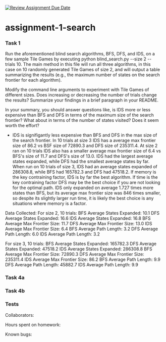 [![Review Assignment Due Date](https://classroom.github.com/assets/deadline-readme-button-22041afd0340ce965d47ae6ef1cefeee28c7c493a6346c4f15d667ab976d596c.svg)](https://classroom.github.com/a/C0_SOK5a)
# assignment-1-search


### Task 1
Run the aforementioned blind search algorithms, BFS, DFS, and IDS, on a few sample Tile Games by executing python blind_search.py --size 2 --trials 10. The main method in this file will run all three algorithms, in this case on 10 randomly generated Tile Games of size 2, and will output a table summarizing the results (e.g., the maximum number of states on the search frontier for each algorithm).

Modify the command line arguments to experiment with Tile Games of different sizes. Does increasing or decreasing the number of trials change the results? Summarize your findings in a brief paragraph in your README.

In your summary, you should answer questions like, is IDS more or less expensive than BFS and DFS in terms of the maximum size of the search frontier? What about in terms of the number of states visited? Does it seem worth the effort?

- IDS is signifigantly less expensive than BFS and DFS in the max size of the search frontier. In 10 trials at size 3 IDS has a average max frontier size of 86.2 vs BSF size of 72890.3 and DFS size of 235311.4. At size 2 ran on 10 trials IDS also has a smaller average max frontier size of 6.4 vs BFS's size of 11.7 and DFS's size of 13.0. IDS had the largest average states expanded, while DFS had the smallest average states by far. When run on 10 trials of size 3, IDS had an average states expanded of 286308.8, while BFS had 165782.3 and DFS had 47518.2. If memory is the key contraining factor, IDS is by far the best algorithm. If time is the key contraining factor DFS may be the best choice if you are not looking for the optimal path. IDS only expanded on average 1.727 times more states than BFS, but its average max frontier size was 846 times smaller, so despite its slightly larger run time, it is likely the best choice is any situations where memory is a factor. 

Data Collected:
For size 2, 10 trials: 
BFS Average States Expanded:  10.1
DFS Average States Expanded:  16.6
IDS Average States Expanded:  16.8
BFS Average Max Frontier Size:  11.7
DFS Average Max Frontier Size:  13.0
IDS Average Max Frontier Size:  6.4
BFS Average Path Length:  3.2
DFS Average Path Length:  6.0
IDS Average Path Length:  3.2

For size 3, 10 trials:
BFS Average States Expanded:  165782.3
DFS Average States Expanded:  47518.2
IDS Average States Expanded:  286308.8
BFS Average Max Frontier Size:  72890.3
DFS Average Max Frontier Size:  235311.4
IDS Average Max Frontier Size:  86.2
BFS Average Path Length:  9.9
DFS Average Path Length:  45882.7
IDS Average Path Length:  9.9

### Task 4a


### Task 4b


### Tests


Collaborators:

Hours spent on homework:

Known bugs:
